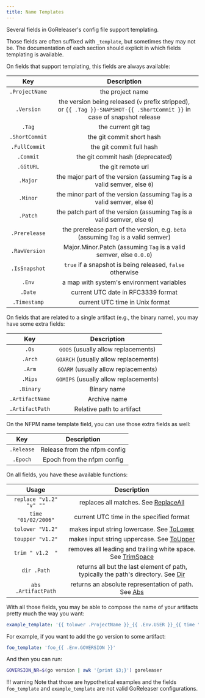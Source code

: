 ```yaml
---
title: Name Templates
---
```


Several fields in GoReleaser's config file support templating.

Those fields are often suffixed with `_template`, but sometimes they may not
be. The documentation of each section should explicit in which fields
templating is available.

On fields that support templating, this fields are always available:

|       Key      |                                                          Description                                                         |
|:--------------:|:----------------------------------------------------------------------------------------------------------------------------:|
| `.ProjectName` |                                                       the project name                                                       |
|   `.Version`   | the version being released (`v` prefix stripped),<br>or `{{ .Tag }}-SNAPSHOT-{{ .ShortCommit }}` in case of snapshot release |
|     `.Tag`     |                                                      the current git tag                                                     |
| `.ShortCommit` |                                                   the git commit short hash                                                  |
|  `.FullCommit` |                                                   the git commit full hash                                                   |
|    `.Commit`   |                                               the git commit hash (deprecated)                                               |
|    `.GitURL`   |                                                      the git remote url                                                      |
|    `.Major`    |                          the major part of the version (assuming `Tag` is a valid semver, else `0`)                          |
|    `.Minor`    |                          the minor part of the version (assuming `Tag` is a valid semver, else `0`)                          |
|    `.Patch`    |                          the patch part of the version (assuming `Tag` is a valid semver, else `0`)                          |
|  `.Prerelease` |                      the prerelease part of the version, e.g. `beta` (assuming `Tag` is a valid semver)                      |
|  `.RawVersion` |                              Major.Minor.Patch (assuming `Tag` is a valid semver, else `0.0.0`)                              |
|  `.IsSnapshot` |                                   `true` if a snapshot is being released, `false` otherwise                                  |
|     `.Env`     |                                           a map with system's environment variables                                          |
|     `.Date`    |                                              current UTC date in RFC3339 format                                              |
|  `.Timestamp`  |                                                current UTC time in Unix format                                               |

On fields that are related to a single artifact (e.g., the binary name), you
may have some extra fields:

|       Key       |              Description              |
| :-------------: | :-----------------------------------: |
|      `.Os`      |  `GOOS` (usually allow replacements)  |
|     `.Arch`     | `GOARCH` (usually allow replacements) |
|     `.Arm`      | `GOARM` (usually allow replacements)  |
|     `.Mips`     | `GOMIPS` (usually allow replacements) |
|    `.Binary`    |              Binary name              |
| `.ArtifactName` |             Archive name              |
| `.ArtifactPath` |       Relative path to artifact       |

On the NFPM name template field, you can use those extra fields as well:

|       Key       |              Description              |
| :-------------: | :-----------------------------------: |
|   `.Release`    |     Release from the nfpm config      |
|    `.Epoch`     |      Epoch from the nfpm config       |

On all fields, you have these available functions:

|        Usage            |               Description                                                                                |
| :--------------------:  | :----------------------------------------------------------------------------------:                     |
| `replace "v1.2" "v" ""` | replaces all matches. See [ReplaceAll](https://golang.org/pkg/strings/#ReplaceAll)                       |
| `time "01/02/2006"`     | current UTC time in the specified format                                                                 |
| `tolower "V1.2"`        | makes input string lowercase. See [ToLower](https://golang.org/pkg/strings/#ToLower)                     |
| `toupper "v1.2"`        | makes input string uppercase. See [ToUpper](https://golang.org/pkg/strings/#ToUpper)                     |
| `trim " v1.2  "`        | removes all leading and trailing white space. See [TrimSpace](https://golang.org/pkg/strings/#TrimSpace) |
| `dir .Path`             | returns all but the last element of path, typically the path's directory. See [Dir](https://golang.org/pkg/path/filepath/#Dir) |
| `abs .ArtifactPath`     | returns an absolute representation of path. See [Abs](https://golang.org/pkg/path/filepath/#Abs) |

With all those fields, you may be able to compose the name of your artifacts
pretty much the way you want:

```yaml
example_template: '{{ tolower .ProjectName }}_{{ .Env.USER }}_{{ time "2006" }}'
```

For example, if you want to add the go version to some artifact:

```yaml
foo_template: 'foo_{{ .Env.GOVERSION }}'
```

And then you can run:

```sh
GOVERSION_NR=$(go version | awk '{print $3;}') goreleaser
```

!!! warning
    Note that those are hypothetical examples and the fields `foo_template` and
    `example_template` are not valid GoReleaser configurations.
